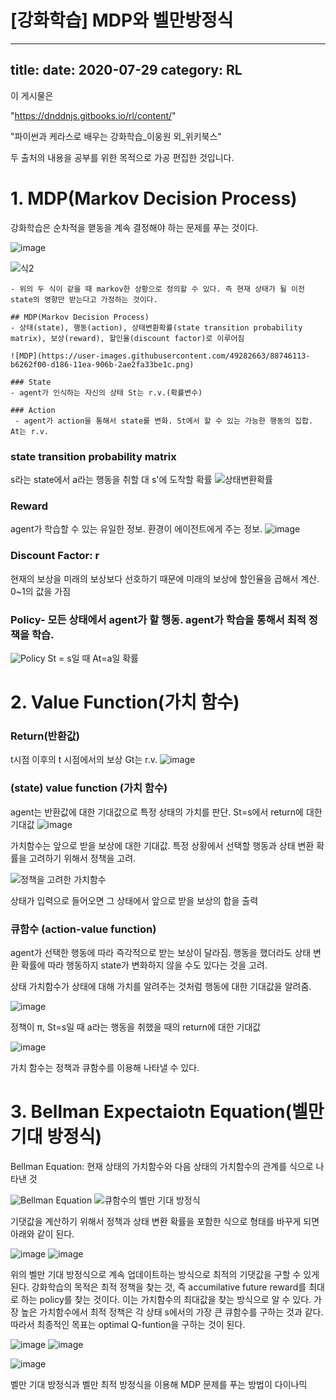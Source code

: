 [강화학습] MDP와 벨만방정식
=============================

---------------
title: 
date: 2020-07-29
category: RL
---------------
이 게시물은 

"https://dnddnjs.gitbooks.io/rl/content/"

"파이썬과 케라스로 배우는 강화학습_이웅원 외_위키북스"

두 출처의 내용을 공부를 위한 목적으로 가공 편집한 것입니다.
  
# 1. MDP(Markov Decision Process)
강화학습은 순차적을 핻동을 계속 결정해야 하는 문제를 푸는 것이다.

![image](https://user-images.githubusercontent.com/49282663/88766976-e9cb7e00-d1b3-11ea-89b8-10d5fd01c8da.png)

![식2](https://user-images.githubusercontent.com/49282663/88745443-0ac8aa80-d185-11ea-87e8-754dcca344f7.png)

    - 위의 두 식이 같을 때 markov한 상황으로 정의할 수 있다. 즉 현재 상태가 될 이전 state의 영향만 받는다고 가정하는 것이다.

    ## MDP(Markov Decision Process)
    - 상태(state), 행동(action), 상태변환확률(state transition probability matrix), 보상(reward), 할인율(discount factor)로 이루어짐

    ![MDP](https://user-images.githubusercontent.com/49282663/88746113-b6262f00-d186-11ea-906b-2ae2fa33be1c.png)

    ### State
    - agent가 인식하는 자신의 상태 St는 r.v.(확률변수)

    ### Action
     - agent가 action을 통해서 state를 변화. St에서 할 수 있는 가능한 행동의 집합. At는 r.v.

### state transition probability matrix
s라는 state에서 a라는 행동을 취할 대 s'에 도착할 확률
![상태변환확률](https://user-images.githubusercontent.com/49282663/88746179-dd7cfc00-d186-11ea-8d53-87f4bc10d6d9.png)

### Reward
agent가 학습할 수 있는 유일한 정보. 환경이 에이전트에게 주는 정보.
![image](https://user-images.githubusercontent.com/49282663/88746499-ab1fce80-d187-11ea-9231-1730b94cc3b7.png)

### Discount Factor: r
현재의 보상을 미래의 보상보다 선호하기 때문에 미래의 보상에 할인율을 곱해서 계산. 0~1의 값을 가짐

### Policy- 모든 상태에서 agent가 할 행동. agent가 학습을 통해서 최적 정책을 학습.
![Policy](https://user-images.githubusercontent.com/49282663/88746786-47e26c00-d188-11ea-9c39-9f063d798e3a.png)
St = s일 때 At=a일 확률




# 2. Value Function(가치 함수)

### Return(반환값)
t시점 이후의 t 시점에서의 보상 Gt는 r.v.
![image](https://user-images.githubusercontent.com/49282663/88747293-71e85e00-d189-11ea-9a6b-a1bec1082c1d.png)

### (state) value function (가치 함수)
agent는 반환값에 대한 기대값으로 특정 상태의 가치를 판단. St=s에서 return에 대한 기대값
![image](https://user-images.githubusercontent.com/49282663/88747828-8bd67080-d18a-11ea-8f3d-30f6024f44e9.png)

가치함수는 앞으로 받을 보상에 대한 기대값. 특정 상황에서 선택할 행동과 상태 변환 확률을 고려하기 위해서 정책을 고려.

![정책을 고려한 가치함수](https://user-images.githubusercontent.com/49282663/88748066-1919c500-d18b-11ea-8206-876406c9df6d.png)

상태가 입력으로 들어오면 그 상태에서 앞으로 받을 보상의 합을 출력


### 큐함수 (action-value function)
agent가 선택한 행동에 따라 즉각적으로 받는 보상이 달라짐. 행동을 했더라도 상태 변환 확률에 따라 행동하지 state가 변화하지 않을 수도 있다는 것을 고려.

상태 가치함수가 상태에 대해 가치를 알려주는 것처럼 행동에 대한 기대값을 알려줌.

![image](https://user-images.githubusercontent.com/49282663/88748587-5894e100-d18c-11ea-8531-ace443673b23.png)

정책이 π, St=s일 때 a라는 행동을 취했을 때의 return에 대한 기대값

![image](https://user-images.githubusercontent.com/49282663/88756738-5be59800-d19f-11ea-9535-b3646920f278.png)

가치 함수는 정책과 큐함수를 이용해 나타낼 수 있다.


# 3. Bellman Expectaiotn Equation(벨만 기대 방정식)
Bellman Equation: 현재 상태의 가치함수와 다음 상태의 가치함수의 관계를 식으로 나타낸 것

![Bellman Equation](https://user-images.githubusercontent.com/49282663/88756021-64d56a00-d19d-11ea-984c-321ace951229.png)
![큐함수의 벨만 기대 방정식](https://user-images.githubusercontent.com/49282663/88756029-69018780-d19d-11ea-81ce-34878f0cdc8a.png)

기댓값을 계산하기 위해서 정책과 상태 변환 확률을 포함한 식으로 형태를 바꾸게 되면 아래와 같이 된다.

![image](https://user-images.githubusercontent.com/49282663/88757917-21c9c580-d1a2-11ea-82dd-f28065e1aed2.png)
![image](https://user-images.githubusercontent.com/49282663/88757190-6fddc980-d1a0-11ea-94ae-0d3731f6fd0a.png)
 
위의 벨만 기대 방정식으로 계속 업데이트하는 방식으로 최적의 기댓값을 구할 수 있게 된다.
강화학습의 목적은 최적 정책을 찾는 것, 즉 accumilative future reward를 최대로 하는 policy를 찾는 것이다. 이는 가치함수의 최대값을 찾는 방식으로 알 수 있다.
가장 높은 가치함수에서 최적 정책은 각 상태 s에서의 가장 큰 큐함수를 구하는 것과 같다.
따라서 최종적인 목표는 optimal Q-funtion을 구하는 것이 된다.

![image](https://user-images.githubusercontent.com/49282663/88758408-5722e300-d1a3-11ea-9b14-4d1c4ed91e95.png)
![image](https://user-images.githubusercontent.com/49282663/88758554-ad902180-d1a3-11ea-8f9a-baf1e12d400e.png)

![image](https://user-images.githubusercontent.com/49282663/88758782-42931a80-d1a4-11ea-8006-e136b79cf858.png)

벨만 기대 방정식과 벨만 최적 방정식을 이용해 MDP 문제를 푸는 방법이 다이나믹 


